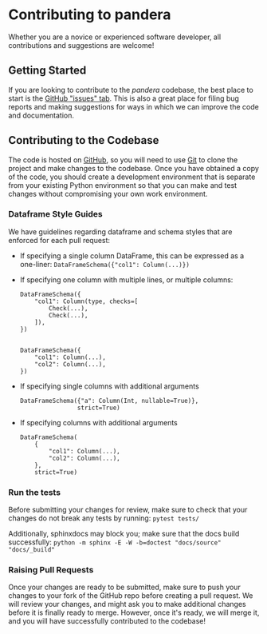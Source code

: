 # Contributing to pandera

Whether you are a novice or experienced software developer, all contributions
and suggestions are welcome!

## Getting Started

If you are looking to contribute to the *pandera* codebase, the best place to
start is the [GitHub "issues" tab](https://github.com/pandera-dev/pandera/issues).
This is also a great place for filing bug reports and making suggestions for
ways in which we can improve the code and documentation.

## Contributing to the Codebase

The code is hosted on [GitHub](https://github.com/pandera-dev/pandera/issues),
so you will need to use [Git](http://git-scm.com/) to clone the project and make
changes to the codebase. Once you have obtained a copy of the code, you should
create a development environment that is separate from your existing Python
environment so that you can make and test changes without compromising your
own work environment.

### Dataframe Style Guides
We have guidelines regarding dataframe and schema styles that are enforced for
each pull request:

- If specifying a single column DataFrame, this can be expressed as a one-liner:
```DataFrameSchema({"col1": Column(...)})```

- If specifying one column with multiple lines, or multiple columns:
    ```
    DataFrameSchema({
        "col1": Column(type, checks=[
            Check(...),
            Check(...),
        ]),
    })


    DataFrameSchema({
        "col1": Column(...),
        "col2": Column(...),
    })
    ```

- If specifying single columns with additional arguments
    ```
    DataFrameSchema({"a": Column(Int, nullable=True)},
                    strict=True)
    ```

- If specifying columns with additional arguments
    ```
    DataFrameSchema(
        {
            "col1": Column(...),
            "col2": Column(...),
        },
        strict=True)
    ```

### Run the tests
Before submitting your changes for review, make sure to check that your changes
do not break any tests by running: ``pytest tests/``

Additionally, sphinxdocs may block you; make sure that the docs build successfully:
``python -m sphinx -E -W -b=doctest "docs/source" "docs/_build"``

### Raising Pull Requests

Once your changes are ready to be submitted, make sure to push your changes to
your fork of the GitHub repo before creating a pull request.  We will review
your changes, and might ask you to make additional changes before it is finally
ready to merge. However, once it's ready, we will merge it, and you will have
successfully contributed to the codebase!
